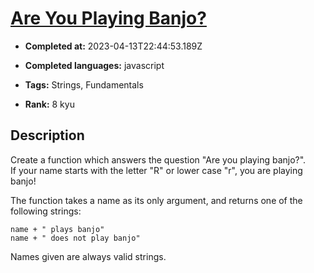 # [Are You Playing Banjo?](https://www.codewars.com/kata/53af2b8861023f1d88000832)

- **Completed at:** 2023-04-13T22:44:53.189Z

- **Completed languages:** javascript

- **Tags:** Strings, Fundamentals

- **Rank:** 8 kyu

## Description

Create a function which answers the question "Are you playing banjo?".  
If your name starts with the letter "R" or lower case "r", you are playing banjo!

The function takes a name as its only argument, and returns one of the following strings:
```
name + " plays banjo" 
name + " does not play banjo"
```
Names given are always valid strings.